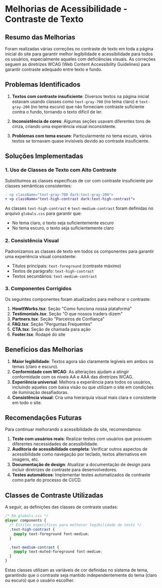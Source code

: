 # Melhorias de Acessibilidade - Contraste de Texto

## Resumo das Melhorias

Foram realizadas várias correções no contraste de texto em toda a página inicial do site para garantir melhor legibilidade e acessibilidade para todos os usuários, especialmente aqueles com deficiências visuais. As correções seguem as diretrizes WCAG (Web Content Accessibility Guidelines) para garantir contraste adequado entre texto e fundo.

## Problemas Identificados

1. **Textos com contraste insuficiente**: Diversos textos na página inicial estavam usando classes como `text-gray-700` (no tema claro) e `text-gray-200` (no tema escuro) que não forneciam contraste suficiente contra o fundo, tornando o texto difícil de ler.

2. **Inconsistência de cores**: Algumas seções usavam diferentes tons de cinza, criando uma experiência visual inconsistente.

3. **Problemas com tema escuro**: Particularmente no tema escuro, vários textos se tornavam quase invisíveis devido ao contraste insuficiente.

## Soluções Implementadas

### 1. Uso de Classes de Texto com Alto Contraste

Substituímos as classes específicas de cor com contraste insuficiente por classes semânticas consistentes:

```diff
- <p className="text-gray-700 dark:text-gray-200">
+ <p className="text-high-contrast dark:text-high-contrast">
```

As classes `text-high-contrast` e `text-medium-contrast` foram definidas no arquivo `globals.css` para garantir que:
- No tema claro, o texto seja suficientemente escuro
- No tema escuro, o texto seja suficientemente claro

### 2. Consistência Visual

Padronizamos as classes de texto em todos os componentes para garantir uma experiência visual consistente:

- Títulos principais: `text-foreground` (contraste máximo)
- Textos de parágrafo: `text-high-contrast`
- Textos secundários: `text-medium-contrast`

### 3. Componentes Corrigidos

Os seguintes componentes foram atualizados para melhorar o contraste:

1. **HowItWorks.tsx**: Seção "Como funciona nossa plataforma"
2. **Testimonials.tsx**: Seção "O que nossos traders dizem"
3. **Partners.tsx**: Seção "Parceiros de Confiança"
4. **FAQ.tsx**: Seção "Perguntas Frequentes"
5. **CTA.tsx**: Seção de chamada para ação
6. **Footer.tsx**: Rodapé do site

## Benefícios das Melhorias

1. **Maior legibilidade**: Textos agora são claramente legíveis em ambos os temas (claro e escuro).
2. **Conformidade com WCAG**: As alterações ajudam a atingir conformidade com os níveis AA e AAA das diretrizes WCAG.
3. **Experiência universal**: Melhora a experiência para todos os usuários, incluindo aqueles com baixa visão ou que utilizam o site em condições de iluminação desafiadoras.
4. **Consistência visual**: Cria uma hierarquia visual mais clara e consistente em todo o site.

## Recomendações Futuras

Para continuar melhorando a acessibilidade do site, recomendamos:

1. **Teste com usuários reais**: Realizar testes com usuários que possuem diferentes necessidades de acessibilidade.
2. **Auditoria de acessibilidade completa**: Verificar outros aspectos de acessibilidade como navegação por teclado, textos alternativos em imagens, etc.
3. **Documentação de design**: Atualizar a documentação de design para incluir diretrizes de contraste para desenvolvedores.
4. **Testes automáticos**: Implementar testes automatizados de contraste como parte do processo de CI/CD.

## Classes de Contraste Utilizadas

A seguir, as definições das classes de contraste usadas:

```css
/* Em globals.css */
@layer components {
  /* Estilos específicos para melhorar legibilidade de texto */
  .text-high-contrast {
    @apply text-foreground font-medium;
  }

  .text-medium-contrast {
    @apply text-muted-foreground font-medium;
  }
}
```

Estas classes utilizam as variáveis de cor definidas no sistema de tema, garantindo que o contraste seja mantido independentemente do tema (claro ou escuro) que o usuário escolher.
